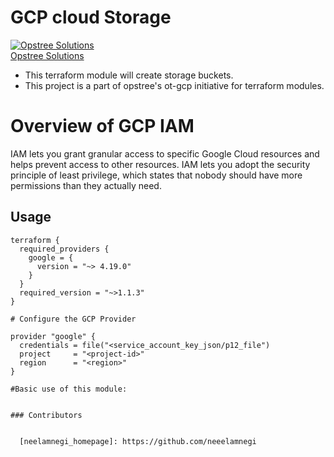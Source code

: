 # GCP cloud Storage

[![Opstree Solutions][opstree_avatar]][opstree_homepage]<br/>[Opstree Solutions][opstree_homepage] 

  [opstree_homepage]: https://opstree.github.io/
  [opstree_avatar]: https://img.cloudposse.com/150x150/https://github.com/opstree.png

  - This terraform module will create storage buckets.
  - This project is a part of opstree's ot-gcp initiative for terraform modules.

# Overview of GCP IAM
IAM lets you grant granular access to specific Google Cloud resources and helps prevent access to other resources. IAM lets you adopt the security principle of least privilege, which states that nobody should have more permissions than they actually need.

## Usage

```
terraform {
  required_providers {
    google = {
      version = "~> 4.19.0"
    }
  }
  required_version = "~>1.1.3"
}

# Configure the GCP Provider

provider "google" {
  credentials = file("<service_account_key_json/p12_file")
  project     = "<project-id>"
  region      = "<region>"
}

#Basic use of this module:


### Contributors


  [neelamnegi_homepage]: https://github.com/neeelamnegi
